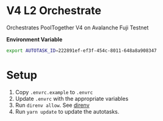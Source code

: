 # V4 L2 Orchestrate

Orchestrates PoolTogether V4 on Avalanche Fuji Testnet

**Environment Variable** 
```.sh 
export AUTOTASK_ID=222891ef-ef3f-454c-8011-648a8a908347
```

# Setup

1. Copy `.envrc.example` to `.envrc`
2. Update `.envrc` with the appropriate variables
3. Run `direnv allow`.  See [direnv](https://direnv.net)
4. Run `yarn update` to update the autotasks.
